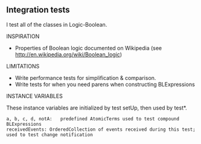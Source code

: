 Integration tests
---------

I test all of the classes in Logic-Boolean.

INSPIRATION

- Properties of Boolean logic documented on Wikipedia (see http://en.wikipedia.org/wiki/Boolean_logic)

LIMITATIONS

- Write performance tests for simplification & comparison.
- Write tests for when you need parens when constructing BLExpressions

INSTANCE VARIABLES

These instance variables are initialized by test setUp, then used by test*.
	
	a, b, c, d, notA:	predefined AtomicTerms used to test compound BLExpressions
	receivedEvents:	OrderedCollection of events received during this test; used to test change notification
